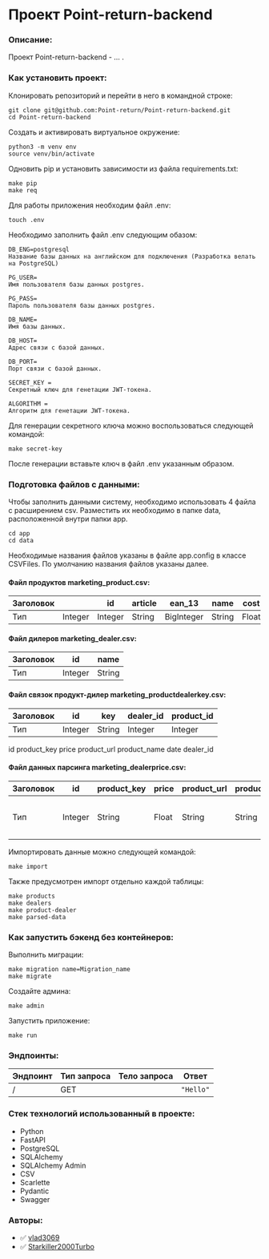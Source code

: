 # Проект Point-return-backend

### Описание:

Проект Point-return-backend - ... .

### Как установить проект:

Клонировать репозиторий и перейти в него в командной строке:

```
git clone git@github.com:Point-return/Point-return-backend.git
cd Point-return-backend
```

Cоздать и активировать виртуальное окружение:

```
python3 -m venv env
source venv/bin/activate
```

Одновить pip и установить зависимости из файла requirements.txt:

```
make pip
make req
```

Для работы приложения необходим файл .env:

```
touch .env
```

Необходимо заполнить файл .env следующим обазом:

```
DB_ENG=postgresql
Название базы данных на английском для подключения (Разработка велать на PostgreSQL)

PG_USER=
Имя пользователя базы данных postgres.

PG_PASS=
Пароль пользователя базы данных postgres.

DB_NAME=
Имя базы данных.

DB_HOST=
Адрес связи с базой данных.

DB_PORT=
Порт связи с базой данных.

SECRET_KEY = 
Секретный ключ для генетации JWT-токена.

ALGORITHM = 
Алгоритм для генетации JWT-токена.

```
Для генерации секретного ключа можно воспользоваться следующей командой:
```
make secret-key
```
После генерации вставьте ключ в файл .env указанным образом.

### Подготовка файлов с данными:

Чтобы заполнить данными систему, необходимо использовать 4 файла с расширением csv.
Разместить их необходимо в папке data, расположенной внутри папки app. 

```
cd app
cd data
```

Необходимые названия файлов указаны в файле app.config в классе CSVFiles. 
По умолчанию названия файлов указаны далее.

#### Файл продуктов marketing_product.csv:

|Заголовок|       |id     |article|ean_13    |name  |cost |recommended_price|category_id |ozon_name|name_1c|wb_name|ozon_article|wb_article|ym_article|wb_article_td|
|---------|-------|-------|-------|----------|------|-----|-----------------|------------|---------|-------|-------|------------|--------- |----------|-------------|
| Тип     |Integer|Integer|String |BigInteger|String|Float|Float            | Integer    | String  |String | String|Integer     | Integer  | String   | String      |

#### Файл дилеров marketing_dealer.csv:

| Заголовок | id    |	name    |
|-----------|-------|-----------|
| Тип       |Integer| String    |

#### Файл связок продукт-дилер marketing_productdealerkey.csv:

| Заголовок | id     |	key    |	dealer_id  |	product_id    |
|-----------|--------|---------|---------------|------------------|
| Тип       |Integer |String   | Integer       |     Integer      |

id	product_key	price	product_url	product_name	date	dealer_id

#### Файл данных парсинга marketing_dealerprice.csv:

| Заголовок | id     |	product_key |	price |	product_url |	product_name |	date          |	dealer_id   |
|-----------|--------|--------------|---------|-------------|----------------|----------------|-------------|
| Тип       |Integer | String       | Float   | String      | String         | Date  %Y-%m-%d | Integer     |

Импортировать данные можно следующей командой:

```
make import
```

Также предусмотрен импорт отдельно каждой таблицы:
```
make products
make dealers
make product-dealer
make parsed-data
```
### Как запустить бэкенд без контейнеров:

Выполнить миграции:

```
make migration name=Migration_name
make migrate
```
Создайте админа:
```
make admin
```

Запустить приложение:

```
make run
```

### Эндпоинты:

| Эндпоинт                             |Тип запроса | Тело запроса | Ответ           |
|--------------------------------------|------------|--------------|-----------------|
|/                                     |GET         |              |```"Hello"```    |

### Стек технологий использованный в проекте:

- Python
- FastAPI
- PostgreSQL
- SQLAlchemy
- SQLAlchemy Admin
- CSV
- Scarlette
- Pydantic
- Swagger

### Авторы:

- :white_check_mark: [vlad3069](https://github.com/vlad3069)
- :white_check_mark: [Starkiller2000Turbo](https://github.com/Starkiller2000Turbo)
